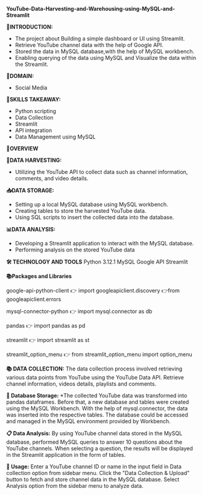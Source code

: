 **YouTube-Data-Harvesting-and-Warehousing-using-MySQL-and-Streamlit**

**📘INTRODUCTION:**
* The project about Building a simple dashboard or UI using Streamlit.
* Retrieve YouTube channel data with the help of Google API.
* Stored the data in MySQL database,with the help of MySQL workbench.
* Enabling querying of the data using MySQL and Visualize the data within the Streamlit.

**📱DOMAIN:** 
* Social Media

**🎨SKILLS TAKEAWAY:**
* Python scripting
* Data Collection
* Streamlit
* API integration
* Data Management using MySQL

**📘OVERVIEW**

**🌾DATA HARVESTING:**
* Utilizing the YouTube API to collect data such as channel information, comments, and video details.

**📥DATA STORAGE:**
* Setting up a local MySQL database using MySQL workbench.
* Creating tables to store the harvested YouTube data.
* Using SQL scripts to insert the collected data into the database.

**📊DATA ANALYSIS:**
* Developing a Streamlit application to interact with the MySQL database.
* Performing analysis on the stored YouTube data

**🛠 TECHNOLOGY AND TOOLS**
Python 3.12.1
MySQL
Google API
Streamlit

**📚Packages and Libraries**

google-api-python-client
👉 import googleapiclient.discovery
👉from googleapiclient.errors

mysql-connector-python
👉 import mysql.connector as db

pandas
👉 import pandas as pd

streamlit
👉 import streamlit as st

streamlit_option_menu
👉 from streamlit_option_menu import option_menu

**📚 DATA COLLECTION:**
The data collection process involved retrieving various data points from YouTube using the YouTube Data API. Retrieve channel information, videos details, playlists and comments.

**💾 Database Storage:**
*The collected YouTube data was transformed into pandas dataframes. Before that, a new database and tables were created using the MySQL Workbench. With the help of mysql.connector, the data was inserted into the respective tables. The database could be accessed and managed in the MySQL environment provided by Workbench.

**📋 Data Analysis:**
By using YouTube channel data stored in the MySQL database, performed MySQL queries to answer 10 questions about the YouTube channels. When selecting a question, the results will be displayed in the Streamlit application in the form of tables.

**📘 Usage:**
Enter a YouTube channel ID or name in the input field in Data collection option from sidebar menu.
Click the "Data Collection & Upload" button to fetch and store channel data in the MySQL database.
Select Analysis option from the sidebar menu to analyze data.
